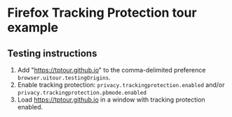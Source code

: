 # Firefox Tracking Protection tour example

## Testing instructions
1. Add "https://tptour.github.io" to the comma-delimited preference `browser.uitour.testingOrigins`.
2. Enable tracking protection: `privacy.trackingprotection.enabled` and/or `privacy.trackingprotection.pbmode.enabled`
3. Load https://tptour.github.io in a window with tracking protection enabled.
